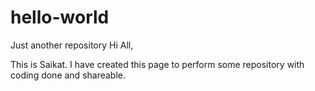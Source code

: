 # hello-world
Just another repository
Hi All,

This is Saikat. I have created this page to perform some repository with coding done and shareable.
